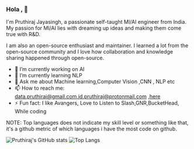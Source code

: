 ### Hola , 👋

I'm Pruthiraj Jayasingh, a passionate self-taught Ml/AI engineer  from India. My passion for Ml/AI  lies with dreaming up ideas and making them come true with R&D. 

I am also an open-source enthusiast and maintainer. I learned a lot from the open-source community and I love how collaboration and knowledge sharing happened through open-source.

- 🔭 I’m currently working on AI 
- 🌱 I’m currently learning NLP
- 💬 Ask me about Machine learning,Computer Vision ,CNN , NLP etc
- 📫 How to reach me: data.pruthiraj@gmail.com,jd.pruthiraj@protonmail.com ,[here](https://github.com/Code-Trees/Code-Trees/issues/1)
- ⚡ Fun fact: I like Avangers, Love to Listen to Slash,GNR,BucketHead, While coding

NOTE: Top languages does not indicate my skill level or something like that, it's a github metric of which languages i have the most code on github.

![Pruthiraj's GitHub stats](https://github-readme-stats.vercel.app/api?username=Code-Trees&show_icons=true&theme=radical) ![Top Langs](https://github-readme-stats.vercel.app/api/top-langs/?username=Code-Trees&layout=compact)


